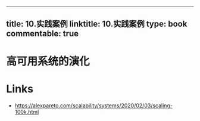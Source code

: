 
---
title: 10.实践案例
linktitle: 10.实践案例
type: book
commentable: true
---

# 高可用系统的演化

# Links

- https://alexpareto.com/scalability/systems/2020/02/03/scaling-100k.html

    